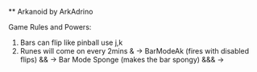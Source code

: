 \*\* Arkanoid by ArkAdrino

Game Rules and Powers:

1. Bars can flip like pinball use j,k
2. Runes will come on every 2mins
   & -> BarModeAk (fires with disabled flips)
   && -> Bar Mode Sponge (makes the bar spongy)
   &&& ->
